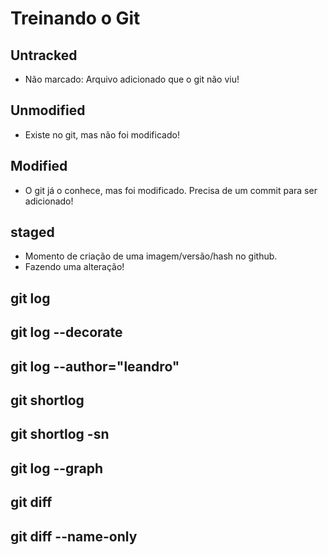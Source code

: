 # Treinando o Git

## Untracked
- Não marcado: Arquivo adicionado que o git não viu!

## Unmodified
- Existe no git, mas não foi modificado!

## Modified
- O git já o conhece, mas foi modificado. Precisa de um commit para ser adicionado!

## staged
- Momento de criação de uma imagem/versão/hash no github.
- Fazendo uma alteração!

## git log

## git log --decorate

## git log --author="leandro"

## git shortlog

## git shortlog -sn

## git log --graph

## git diff

## git diff --name-only


